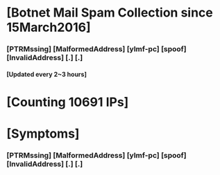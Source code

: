# [Botnet Mail Spam Collection since 15March2016]
### [PTRMssing] [MalformedAddress] [ylmf-pc] [spoof] [InvalidAddress] [.] [.]
#### [Updated every 2~3 hours]

# [Counting 10691 IPs]

# [Symptoms] 
###   [PTRMssing] [MalformedAddress] [ylmf-pc] [spoof] [InvalidAddress] [.] [.]
